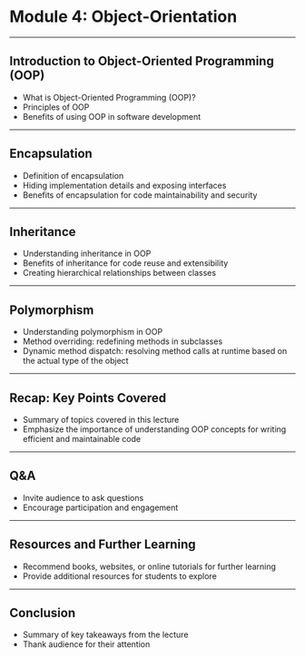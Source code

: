 # Module 4: Object-Orientation

---

## Introduction to Object-Oriented Programming (OOP)

- What is Object-Oriented Programming (OOP)?
- Principles of OOP
- Benefits of using OOP in software development

---

## Encapsulation

- Definition of encapsulation
- Hiding implementation details and exposing interfaces
- Benefits of encapsulation for code maintainability and security

---

## Inheritance

- Understanding inheritance in OOP
- Benefits of inheritance for code reuse and extensibility
- Creating hierarchical relationships between classes

---

## Polymorphism

- Understanding polymorphism in OOP
- Method overriding: redefining methods in subclasses
- Dynamic method dispatch: resolving method calls at runtime based on the actual type of the object

---

## Recap: Key Points Covered

- Summary of topics covered in this lecture
- Emphasize the importance of understanding OOP concepts for writing efficient and maintainable code

---

## Q&A

- Invite audience to ask questions
- Encourage participation and engagement

---

## Resources and Further Learning

- Recommend books, websites, or online tutorials for further learning
- Provide additional resources for students to explore

---

## Conclusion

- Summary of key takeaways from the lecture
- Thank audience for their attention
